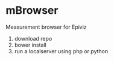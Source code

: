 # mBrowser

Measurement browser for Epiviz

1. download repo
2. bower install
3. run a localserver using php or python
